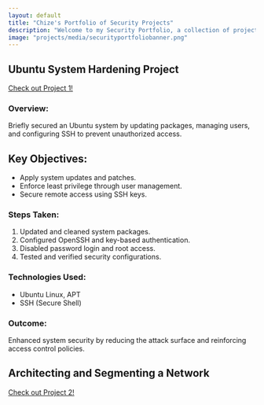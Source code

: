 ```yaml
---
layout: default
title: "Chize's Portfolio of Security Projects"
description: "Welcome to my Security Portfolio, a collection of projects that highlight my expertise in security. Each project reflects my commitment to protecting digital assets, solving complex security challenges, and implementing proactive defense strategies. Through these projects, I demonstrate my ability to adapt to evolving cyber threats, leverage cutting-edge tools and frameworks, and apply best practices to ensure the security and resilience of systems and networks."
image: "projects/media/securityportfoliobanner.png"
---
```


## Ubuntu System Hardening Project

[Check out Project 1!](projects/project1.md)

### Overview:
Briefly secured an Ubuntu system by updating packages, managing users, and configuring SSH to prevent unauthorized access.

## Key Objectives:
- Apply system updates and patches.
- Enforce least privilege through user management.
- Secure remote access using SSH keys.

### Steps Taken:
1. Updated and cleaned system packages.
2. Configured OpenSSH and key-based authentication.
3. Disabled password login and root access.
4. Tested and verified security configurations.

### Technologies Used:
- Ubuntu Linux, APT
- SSH (Secure Shell)

### Outcome:
Enhanced system security by reducing the attack surface and reinforcing access control policies.


## Architecting and Segmenting a Network

[Check out Project 2!](projects/project2.md)

